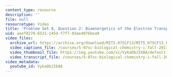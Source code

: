 ```yaml
---
content_type: resource
description: ''
file: null
resourcetype: Video
title: 'Problem Set 8, Question 2: Bioenergetics of the Electron Transport Chain'
uid: aeef0270-6531-145d-f7f7-03ae4076bea9
video_files:
  archive_url: https://archive.org/download/MIT5.07SCF13/MIT5_07SCF13_Pset8_Q2_300k.mp4
  video_captions_file: /courses/5-07sc-biological-chemistry-i-fall-2013/1318a89e3f485852b2dcd341776b97b1_VykaDbJIb8A.vtt
  video_thumbnail_file: https://img.youtube.com/vi/VykaDbJIb8A/default.jpg
  video_transcript_file: /courses/5-07sc-biological-chemistry-i-fall-2013/6bcc88e9f968207d8e880c7135e415e8_VykaDbJIb8A.pdf
video_metadata:
  youtube_id: VykaDbJIb8A
---
```


